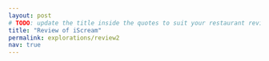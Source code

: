 ```yaml
---
layout: post
# TODO: update the title inside the quotes to suit your restaurant review needs
title: "Review of iScream"
permalink: explorations/review2
nav: true
---
```



